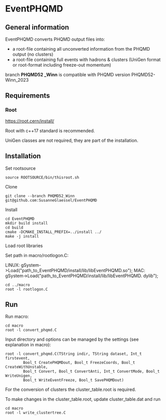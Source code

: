 # EventPHQMD

## General information
EventPHQMD converts PHQMD output files into:
- a root-file containing all unconverted information from the PHQMD output (no clusters)
- a root-file containing full events with hadrons & clusters (UniGen format or root-format
including freeze-out momentum)

branch **PHQMD52 _Winn** is compatible with PHQMD version PHQMD52-Winn_2023

## Requirements

### Root
https://root.cern/install/

Root with c++17 standard is recommended.

UniGen classes are not required, they are part of the installation.

## Installation

Set rootsource

	source ROOTSOURCE/bin/thisroot.sh

Clone

	git clone --branch PHQMD52_Winn git@github.com:SusanneGlaessel/EventPHQMD

Install

	cd EventPHQMD
	mkdir build install
	cd build
	cmake -DCMAKE_INSTALL_PREFIX=../install ../
	make -j install

Load root libraries

Set path in macro/rootlogon.C:

LINUX: gSystem->Load("path\_to\_EventPHQMD/install/lib/libEventPHQMD.so");
MAC: gSystem->Load("path\_to\_EventPHQMD/install/lib/libEventPHQMD. dylib");

	cd ../macro
	root -l rootlogon.C

## Run

Run macro:
 
	cd macro
	root -l convert_phqmd.C

 Input directory and options can be managed by the settings 
 (see explanation in macro):
    
	root -l convert_phqmd.C(TString indir, TString dataset,	Int_t firstevent,
			Bool_t CreatePHQMDout, Bool_t FreezeCoords, Bool_t CreateWithUnstable,
			Bool_t Convert, Bool_t ConvertAnti, Int_t ConvertMode, Bool_t WriteUnigen,
			Bool_t WriteEventFreeze, Bool_t SavePHQMDout)
 
 For the conversion of clusters the cluster_table.root is required.
 
 To make changes in the cluster\_table.root, update cluster\_table.dat and run

	cd macro
	root -l write_clustertree.C
